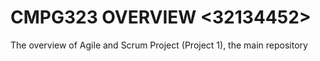 # CMPG323 OVERVIEW <32134452>
The overview of Agile and Scrum Project (Project 1), the main repository
